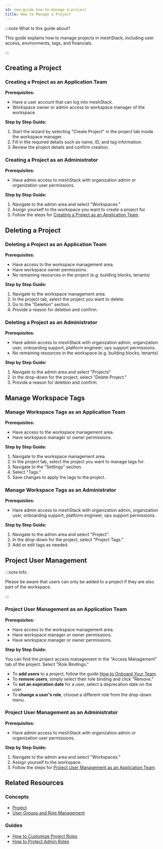 ```yaml
---
id: new-guide-how-to-manage-a-project
title: How to Manage a Project
---
```


:::note What Is this guide about?

This guide explains how to manage projects in meshStack, including user access, environments, tags, and financials.

:::

## Creating a Project

### Creating a Project as an Application Team

**Prerequisites:**

- Have a user account that can log into meshStack.
- Workspace owner or admin access to workspace manager of the workspace.

**Step by Step Guide:**

1. Start the wizard by selecting "Create Project" in the project tab inside the workspace manager.
2. Fill in the required details such as name, ID, and tag information.
3. Review the project details and confirm creation.

### Creating a Project as an Administrator

**Prerequisites:**

- Have admin access to meshStack with organization admin or organization user permissions.

**Step by Step Guide:**

1. Navigate to the admin area and select "Workspaces."
2. Assign yourself to the workspace you want to create a project for.
3. Follow the steps for [Creating a Project as an Application Team](./new-guide-how-to-manage-a-project.md).

## Deleting a Project

### Deleting a Project as an Application Team

**Prerequisites:**

- Have access to the workspace management area.
- Have workspace owner permissions.
- No remaining resources in the project (e.g. building blocks, tenants)

**Step by Step Guide:**

1. Navigate to the workspace management area.
2. In the project tab, select the project you want to delete.
3. Go to the "Deletion" section.
4. Provide a reason for deletion and confirm.

### Deleting a Project as an Administrator

**Prerequisites:**

- Have admin access to meshStack with organization admin, organization user, onboarding support, platform engineer, ops support permissions.
- No remaining resources in the workspace (e.g. building blocks, tenants)

**Step by Step Guide:**

1. Navigate to the admin area and select "Projects"
2. In the drop-down for the project, select "Delete Project."
3. Provide a reason for deletion and confirm.

## Manage Workspace Tags

### Manage Workspace Tags as an Application Team

**Prerequisites:**

- Have access to the workspace management area.
- Have workspace manager or owner permissions.

**Step by Step Guide:**

1. Navigate to the workspace management area.
2. In the project tab, select the project you want to manage tags for.
3. Navigate to the "Settings" section.
4. Select "Tags."
5. Save changes to apply the tags to the project.

### Manage Workspace Tags as an Administrator

**Prerequisites:**

- Have admin access to meshStack with organization admin, organization user, onboarding support, platform engineer, ops support permissions.

**Step by Step Guide:**

1. Navigate to the admin area and select "Project".
2. In the drop-down for the project, select "Project Tags."
3. Add or edit tags as needed.

## Project User Management

:::note Info

Please be aware that users can only be added to a project if they are also part of the workspace.

:::

### Project User Management as an Application Team

**Prerequisites:**

- Have access to the workspace management area.
- Have workspace manager or owner permissions.
- Have workspace manager or owner permissions.

**Step by Step Guide:**

You can find the project access management in the "Access Management" tab of the project. Select "Role Bindings."

- To **add users** to a project, follow the guide [How to Onboard Your Team](./new-guide-how-to-onboard-your-team.md).
- To **remove users**, simply select their role binding and click "Remove."
- To **set an expiration date** for a user, select a deprecation date on the user.
- To **change a user's role**, choose a different role from the drop-down menu.

### Project User Management as an Administrator

**Prerequisites:**

- Have admin access to meshStack with organization admin or organization user permissions.

**Step by Step Guide:**

1. Navigate to the admin area and select "Workspaces."
2. Assign yourself to the workspace.
3. Follow the steps for [Project User Management as an Application Team](./new-guide-how-to-manage-a-project.md#project-user-management-as-an-application-team).

## Related Resources

### Concepts

- [Project](./new-concept-project.md)
- [User Groups and Role Management](./new-concept-users-and-groups.md)   

### Guides

- [How to Customize Project Roles](./new-guide-how-to-customize-project-roles.md)
- [How to Protect Admin Roles](./new-guide-how-to-protect-admin-roles.md)
